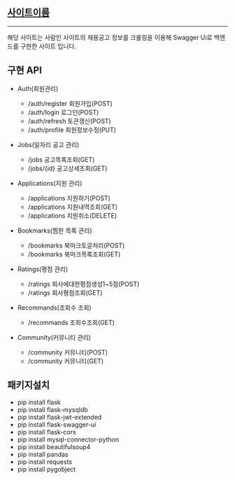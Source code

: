 ## [사이트이름](https://iodoku.github.io/)
---
해당 사이트는 사람인 사이트의 채용공고 정보를 크롤링을 이용해 Swagger Ui로 백엔드를 구현한 사이트 입니다. 

## 구현 API

- Auth(회원관리)
  -  /auth/register 회원가입(POST)
  -  /auth/login 로그인(POST)
  -  /auth/refresh 토큰갱신(POST)
  -  /auth/profile 회원정보수정(PUT)

- Jobs(일자리 공고 관리)
  -  /jobs 공고목록조회(GET)
  -  /jobs/{id} 공고상세조회(GET)

- Applications(지원 관리)
  -  /applications 지원하기(POST)
  -  /applications 지원내역조회(GET)
  -  /applications 지원취소(DELETE)

- Bookmarks(찜한 목록 관리)
  -  /bookmarks 북마크토글처리(POST)
  -  /bookmarks 북마크목록조회(GET)

- Ratings(평점 관리)
  -  /ratings 회사에대한평점생성1~5점(POST)
  -  /ratings 회사평점조회(GET)

- Recommands(조회수 조회)
  -  /recommands 조회수조회(GET)

- Community(커뮤니티 관리)
  -  /community 커뮤니티(POST)
  -  /community 커뮤니티(GET)


## 패키지설치

- pip install flask
- pip install flask-mysqldb
- pip install flask-jwt-extended
- pip install flask-swagger-ui
- pip install flask-cors
- pip install mysql-connector-python
- pip install beautifulsoup4
- pip install pandas
- pip install requests
- pip install pygobject